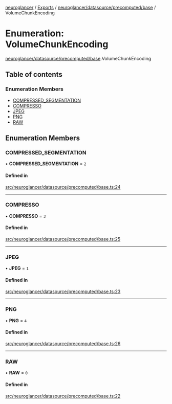 [neuroglancer](../README.md) / [Exports](../modules.md) / [neuroglancer/datasource/precomputed/base](../modules/neuroglancer_datasource_precomputed_base.md) / VolumeChunkEncoding

# Enumeration: VolumeChunkEncoding

[neuroglancer/datasource/precomputed/base](../modules/neuroglancer_datasource_precomputed_base.md).VolumeChunkEncoding

## Table of contents

### Enumeration Members

- [COMPRESSED\_SEGMENTATION](neuroglancer_datasource_precomputed_base.VolumeChunkEncoding.md#compressed_segmentation)
- [COMPRESSO](neuroglancer_datasource_precomputed_base.VolumeChunkEncoding.md#compresso)
- [JPEG](neuroglancer_datasource_precomputed_base.VolumeChunkEncoding.md#jpeg)
- [PNG](neuroglancer_datasource_precomputed_base.VolumeChunkEncoding.md#png)
- [RAW](neuroglancer_datasource_precomputed_base.VolumeChunkEncoding.md#raw)

## Enumeration Members

### COMPRESSED\_SEGMENTATION

• **COMPRESSED\_SEGMENTATION** = ``2``

#### Defined in

[src/neuroglancer/datasource/precomputed/base.ts:24](https://github.com/ActiveBrainAtlas2/neuroglancer/blob/91617476/src/neuroglancer/datasource/precomputed/base.ts#L24)

___

### COMPRESSO

• **COMPRESSO** = ``3``

#### Defined in

[src/neuroglancer/datasource/precomputed/base.ts:25](https://github.com/ActiveBrainAtlas2/neuroglancer/blob/91617476/src/neuroglancer/datasource/precomputed/base.ts#L25)

___

### JPEG

• **JPEG** = ``1``

#### Defined in

[src/neuroglancer/datasource/precomputed/base.ts:23](https://github.com/ActiveBrainAtlas2/neuroglancer/blob/91617476/src/neuroglancer/datasource/precomputed/base.ts#L23)

___

### PNG

• **PNG** = ``4``

#### Defined in

[src/neuroglancer/datasource/precomputed/base.ts:26](https://github.com/ActiveBrainAtlas2/neuroglancer/blob/91617476/src/neuroglancer/datasource/precomputed/base.ts#L26)

___

### RAW

• **RAW** = ``0``

#### Defined in

[src/neuroglancer/datasource/precomputed/base.ts:22](https://github.com/ActiveBrainAtlas2/neuroglancer/blob/91617476/src/neuroglancer/datasource/precomputed/base.ts#L22)
